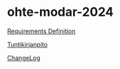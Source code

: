 # ohte-modar-2024

[Requirements Definition](./memorygame/RequirementDefinition.md)

[Tuntikirjanpito](./memorygame/tuntikirjanpito.md)

[ChangeLog](./changelog.md)
